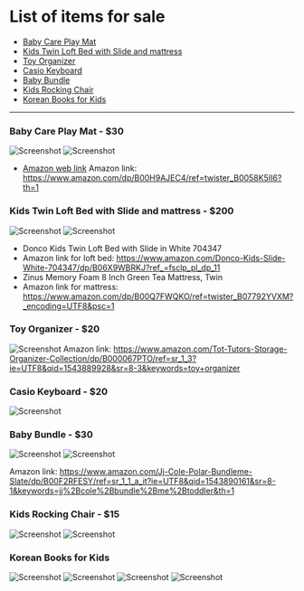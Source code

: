 
# List of items for sale

- [Baby Care Play Mat](#baby-care-play-mat)
- [Kids Twin Loft Bed with Slide and mattress](#kids-twin-loft-bed-with-slide-and-matress)
- [Toy Organizer](#toy-organizer)
- [Casio Keyboard](#casio-keyboard)
- [Baby Bundle](#baby-bundle)
- [Kids Rocking Chair](#kids-rocking-chair)
- [Korean Books for Kids](#korean-books-for-kids)

----

### Baby Care Play Mat - $30

![Screenshot](images/matt1.JPG)
![Screenshot](images/matt2.JPG)
 - [Amazon web link](https://www.amazon.com/dp/B00H9AJEC4/ref=twister_B0058K5II6?th=1)
Amazon link: https://www.amazon.com/dp/B00H9AJEC4/ref=twister_B0058K5II6?th=1

### Kids Twin Loft Bed with Slide and mattress - $200

![Screenshot](images/bed1.JPG)
![Screenshot](images/bed2.JPG)
 - Donco Kids Twin Loft Bed with Slide in White 704347  
 - Amazon link for loft bed: https://www.amazon.com/Donco-Kids-Slide-White-704347/dp/B06X9WBRKJ?ref_=fsclp_pl_dp_11
 - Zinus Memory Foam 8 Inch Green Tea Mattress, Twin
 - Amazon link for mattress: https://www.amazon.com/dp/B00Q7FWQKO/ref=twister_B07792YVXM?_encoding=UTF8&psc=1

### Toy Organizer - $20

![Screenshot](images/toy_organizer.JPG)
Amazon link: https://www.amazon.com/Tot-Tutors-Storage-Organizer-Collection/dp/B000067PTO/ref=sr_1_3?ie=UTF8&qid=1543889928&sr=8-3&keywords=toy+organizer

### Casio Keyboard - $20

![Screenshot](images/keyboard.JPG)

### Baby Bundle - $30

![Screenshot](images/bundle1.JPG)
![Screenshot](images/bundle2.JPG)

Amazon link: https://www.amazon.com/Jj-Cole-Polar-Bundleme-Slate/dp/B00F2RFESY/ref=sr_1_1_a_it?ie=UTF8&qid=1543890161&sr=8-1&keywords=jj%2Bcole%2Bbundle%2Bme%2Btoddler&th=1

### Kids Rocking Chair - $15

![Screenshot](images/rocking_chair1.JPG)
![Screenshot](images/rocking_chair2.JPG)

### Korean Books for Kids

![Screenshot](images/book1.JPG)
![Screenshot](images/book2.JPG)
![Screenshot](images/book3.JPG)
![Screenshot](images/book4.JPG)
